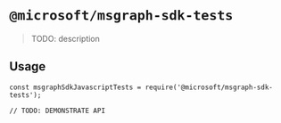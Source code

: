 # `@microsoft/msgraph-sdk-tests`

> TODO: description

## Usage

```
const msgraphSdkJavascriptTests = require('@microsoft/msgraph-sdk-tests');

// TODO: DEMONSTRATE API
```

